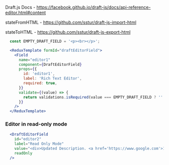 Draft.js Docs -  https://facebook.github.io/draft-js/docs/api-reference-editor.html#content

stateFromHTML - https://github.com/sstur/draft-js-import-html

stateToHTML   - https://github.com/sstur/draft-js-export-html


```jsx
  const EMPTY_DRAFT_FIELD = '<p><br></p>';

  <ReduxTemplate formId="draftEditorField">
    <Field
      name="editor1"
      component={DraftEditorField}
      props={{
        id: 'editor1',
        label: 'Rich Text Editor',
        required: true,
      }}
      validate={(value) => {
        return validations.isRequired(value === EMPTY_DRAFT_FIELD ? '' : value);
      }}
    />
  </ReduxTemplate>
```

### Editor in read-only mode

```jsx
  <DraftEditorField
    id="editor2"
    label="Read Only Mode"
    value="<div>Updated Description. <a href='https://www.google.com'>123</a>. Date is Dec 2.&nbsp;</div>"
    readOnly
  />
```
